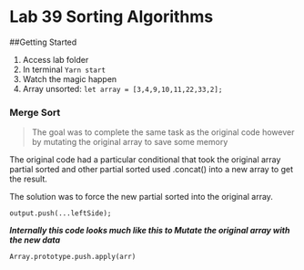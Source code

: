# Lab 39 Sorting Algorithms

##Getting Started
1. Access lab folder
2. In terminal ``` Yarn start ```
3. Watch the magic happen
4. Array unsorted:
```let array = [3,4,9,10,11,22,33,2];```
### Merge Sort

> The goal was to complete the same task as the original code however by mutating the original array to save some memory

 The original code had a particular conditional that took the original array partial sorted and other partial sorted used .concat() into a new array to get the result.

 The solution was to force the new partial sorted into the original array.

 ``` output.push(...leftSide); ```

 ***Internally this code looks much like this to Mutate the original array with the new data***

 ``` Array.prototype.push.apply(arr) ```

